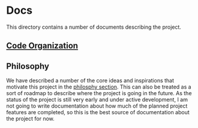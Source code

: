 # Docs

This directory contains a number of documents describing the project.

## [Code Organization](organization.md)

## Philosophy

We have described a number of the core ideas and inspirations that motivate this project in the [philosphy section](philosphy/README.md). This can also be treated as a sort of roadmap to describe where the project is going in the future. As the status of the project is still very early and under active development, I am not going to write documentation about how much of the planned project features are completed, so this is the best source of documentation about the project for now.

